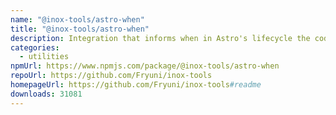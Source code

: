 ```yaml
---
name: "@inox-tools/astro-when"
title: "@inox-tools/astro-when"
description: Integration that informs when in Astro's lifecycle the code is running
categories:
  - utilities
npmUrl: https://www.npmjs.com/package/@inox-tools/astro-when
repoUrl: https://github.com/Fryuni/inox-tools
homepageUrl: https://github.com/Fryuni/inox-tools#readme
downloads: 31081
---
```

